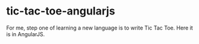 # tic-tac-toe-angularjs
For me, step one of learning a new language is to write Tic Tac Toe. Here it is in AngularJS.
